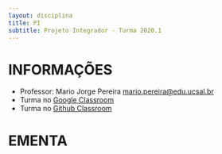 ```yaml
---
layout: disciplina
title: PI
subtitle: Projeto Integrador - Turma 2020.1
---
```


# INFORMAÇÕES

- Professor: Mario Jorge Pereira <mario.pereira@edu.ucsal.br>
- Turma no [Google Classroom](https://classroom.google.com/)
- Turma no [Github Classroom](https://classroom.github.com/)

# EMENTA
